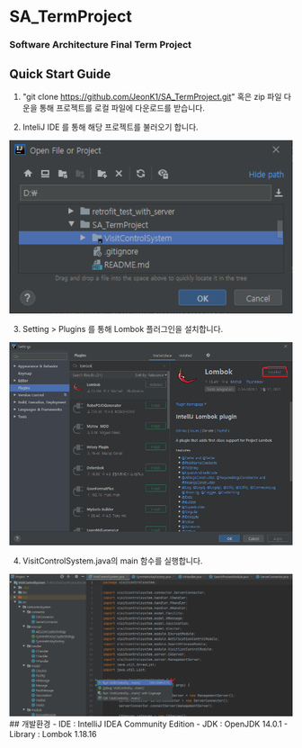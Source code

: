 # SA_TermProject
### Software Architecture Final Term Project

## Quick Start Guide
1. "git clone https://github.com/JeonK1/SA_TermProject.git" 혹은 zip 파일 다운을 통해 프로젝트를 로컬 파일에 다운로드를 받습니다.

2. InteliJ IDE 를 통해 해당 프로젝트를 불러오기 합니다.
<img src="/images/1.png" width=600 />

3. Setting > Plugins 를 통해 Lombok 플러그인을 설치합니다.
<img src="/images/2.png" width=600 />

4. VisitControlSystem.java의 main 함수를 실행합니다.
<img src="/images/3.png" width=600 />

<br>
## 개발환경
- IDE : IntelliJ IDEA Community Edition 
- JDK : OpenJDK 14.0.1 
- Library : Lombok 1.18.16 
